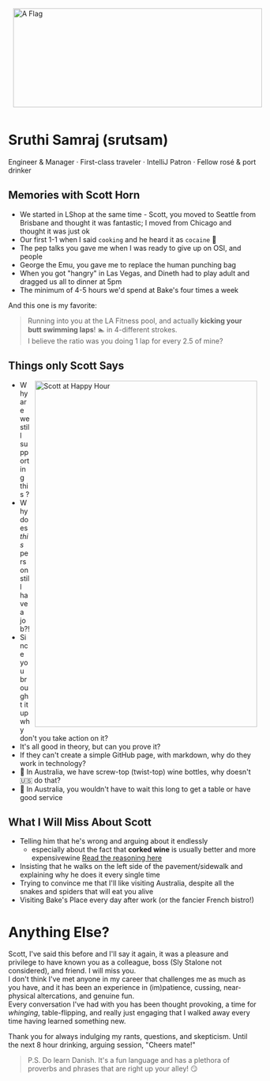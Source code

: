 <img src="images/aussie.jpg" alt="A Flag" style="float:center; margin:10px;" width="100%" height="200"/>

# Sruthi Samraj (srutsam)
Engineer & Manager · First-class traveler · IntelliJ Patron · Fellow rosé & port drinker

## Memories with Scott Horn
- We started in LShop at the same time - Scott, you moved to Seattle from Brisbane and thought it was fantastic; I moved from Chicago and thought it was just ok
- Our first 1-1 when I said `cooking` and he heard it as `cocaine` :facepalm:
- The pep talks you gave me when I was ready to give up on OSI, and people
- George the Emu, you gave me to replace the human punching bag
- When you got "hangry" in Las Vegas, and Dineth had to play adult and dragged us all to dinner at 5pm
- The minimum of 4-5 hours we'd spend at Bake's four times a week

And this one is my favorite:
> Running into you at the LA Fitness pool, and actually **kicking your butt swimming laps**! :swimmer: in 4-different strokes.<br> I believe the ratio was you doing 1 lap for every 2.5 of mine?

## Things only Scott Says
<img src="images/blurred-scott.jpg" alt="Scott at Happy Hour" style="float:right; margin-left:10px;" width="450" height="700"/>

- Why are we still supporting this *<insert name of any old codebase>*?
- Why does *this* person still have a job?!
- Since you brought it up why don't you take action on it?
- It's all good in theory, but can you prove it?
- If they can't create a simple GitHub page, with markdown, why do they work in technology?
- :imp: In Australia, we have screw-top (twist-top) wine bottles, why doesn't :us: do that?
- :imp: In Australia, you wouldn't have to wait this long to get a table or have good service

## What I Will Miss About Scott
- Telling him that he's wrong and arguing about it endlessly
   - especially about the fact that **corked wine** is usually better and  more expensivewine [Read the reasoning here](https://www.npr.org/sections/thesalt/2014/01/02/259128689/cork-versus-screw-cap-dont-judge-a-wine-by-how-its-sealed)
- Insisting that he walks on the left side of the pavement/sidewalk and explaining why he does it every single time
- Trying to convince me that I'll like visiting Australia, despite all the snakes and spiders that will eat you alive
- Visiting Bake's Place every day after work (or the fancier French bistro!)

# Anything Else?
Scott, I've said this before and I'll say it again, it was a pleasure and privilege to have known you as a colleague, boss (Sly Stalone not considered), and friend. I will miss you.<br> I don't think I've met anyone in my career that challenges me as much as you have, and it has been an experience in (im)patience, cussing, near-physical altercations, and genuine fun.<br>Every conversation I've had with you has been thought provoking, a time for *whinging*, table-flipping, and really just engaging that I walked away every time having learned something new.

Thank you for always indulging my rants, questions, and skepticism. Until the next 8 hour drinking, arguing session, "Cheers mate!"
> P.S. Do learn Danish. It's a fun language and has a plethora of proverbs and phrases that are right up your alley! :smirk:
